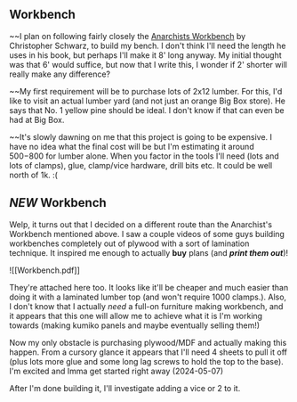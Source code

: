 ## Workbench
~~I plan on following fairly closely the [Anarchists Workbench](https://books.anealkhimani.com)  by Christopher Schwarz, to build my bench.  I don't think I'll need the length he uses in his book, but perhaps I'll make it 8' long anyway.  My initial thought was that 6' would suffice, but now that I write this, I wonder if 2' shorter will really make any difference?

~~My first requirement will be to purchase lots of 2x12 lumber.  For this, I'd like to visit an actual lumber yard (and not just an orange Big Box store).  He says that No. 1 yellow pine should be ideal.  I don't know if that can even be had at Big Box.

~~It's slowly dawning on me that this project is going to be expensive.  I have no idea what the final cost will be but I'm estimating it around $500 -$800 for lumber alone.  When you factor in the tools I'll need (lots and lots of clamps), glue, clamp/vice hardware, drill bits etc.  It could be well north of 1k. :(


## *NEW* Workbench
Welp, it turns out that I decided on a different route than the Anarchist's Workbench mentioned above.  I saw a couple videos of some guys building workbenches completely out of plywood with a sort of lamination technique.  It inspired me enough to actually __buy__ plans (and __*print them out*__)!

![[Workbench.pdf]]

They're attached here too.  It looks like it'll be cheaper and much easier than doing it with a laminated lumber top (and won't require 1000 clamps.).  Also, I don't know that I actually _need_ a full-on furniture making workbench, and it appears that this one will allow me to achieve what it is I'm working towards (making kumiko panels and maybe eventually selling them!)

Now my only obstacle is purchasing plywood/MDF and actually making this happen.  From a cursory glance it appears that I'll need 4 sheets to pull it off (plus lots more glue and some long lag screws to hold the top to the base).  I'm excited and Imma get started right away (2024-05-07)

After I'm done building it, I'll investigate adding a vice or 2 to it.

